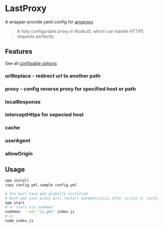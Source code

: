 # LastProxy
A wrapper provide yaml config for [anyproxy](https://github.com/alibaba/anyproxy)
> A fully configurable proxy in NodeJS, which can handle HTTPS requests perfectly.

## Features
See all [configable options](config.yml.sample)
### urlReplace - redirect url to another path
### proxy - config reverse proxy for specified host or path

### localResponse

### interceptHttps for sepecied host

### cache
### userAgent
### allowOrigin

## Usage
```bash
npm install
copy config.yml.sample config.yml

# You must have pm2 globally installed
# With pm2 your proxy will restart automatically after script or config files changed
npm start
# or start via nodemon
nodemon  --ext "js,yml" index.js
# or
node index.js
```
